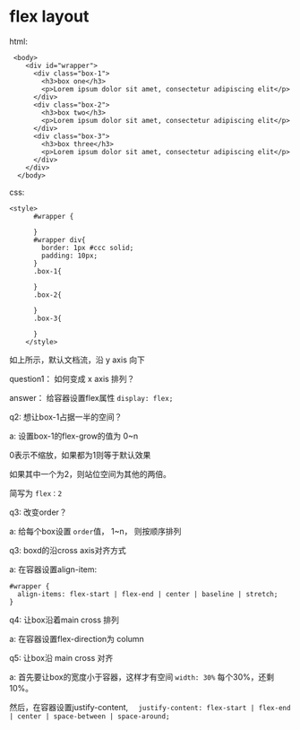 # flex layout

html:
```
 <body>
    <div id="wrapper">
      <div class="box-1">
        <h3>box one</h3>
        <p>Lorem ipsum dolor sit amet, consectetur adipiscing elit</p>
      </div>
      <div class="box-2">
        <h3>box two</h3>
        <p>Lorem ipsum dolor sit amet, consectetur adipiscing elit</p>
      </div>
      <div class="box-3">
        <h3>box three</h3>
        <p>Lorem ipsum dolor sit amet, consectetur adipiscing elit</p>
      </div>
    </div>
  </body>
```

css:
```
<style>
      #wrapper {

      }
      #wrapper div{
        border: 1px #ccc solid;
        padding: 10px;
      }
      .box-1{
        
      }
      .box-2{

      }
      .box-3{

      }
    </style>
```

如上所示，默认文档流，沿 y axis 向下

question1： 如何变成 x axis 排列？

answer： 给容器设置flex属性
`display: flex;`

q2: 想让box-1占据一半的空间？

a: 设置box-1的flex-grow的值为 0~n

0表示不缩放，如果都为1则等于默认效果

如果其中一个为2，则站位空间为其他的两倍。

简写为 `flex：2`

q3: 改变order？

a: 给每个box设置 `order`值， 1~n， 则按顺序排列

q3: boxd的沿cross axis对齐方式 

a: 在容器设置align-item:
```
#wrapper {
  align-items: flex-start | flex-end | center | baseline | stretch;
}
```

q4: 让box沿着main cross 排列

a: 在容器设置flex-direction为 column

q5: 让box沿 main cross 对齐 

a: 首先要让box的宽度小于容器，这样才有空间 `width: 30%`
每个30%，还剩10%。

然后，在容器设置justify-content,
`  justify-content: flex-start | flex-end | center | space-between | space-around;`
